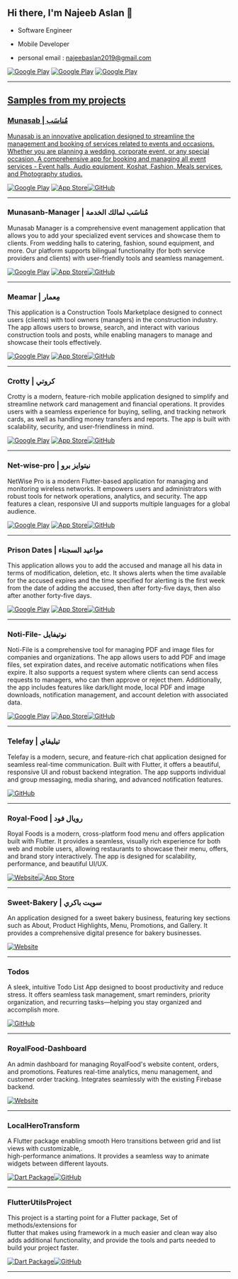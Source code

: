 <h2> Hi there, I'm Najeeb Aslan 👋 </h2>

- Software Engineer
- Mobile Developer

- personal email : najeebaslan2019@gmail.com



<p> <a href="https://www.facebook.com/profile.php?id=100033010871326" target="_blank"><img alt="Google Play" src="https://img.shields.io/badge/Facebook-4267B2.svg?style=for-the-badge&logo=facebook&logoColor=white" /></a> <a href="https://www.linkedin.com/in/najeeb-aslan" target="_blank"><img alt="Google Play" src="https://img.shields.io/badge/linkedin-0077b5.svg?style=for-the-badge&logo=linkedin&logoColor=white" /></a> <a href="https://www.youtube.com/channel/UCjjWmxlBw4E5hOYcYle1ZGw" target="_blank"><img alt="Google Play" src="https://img.shields.io/badge/youtube-FF0000.svg?style=for-the-badge&logo=youtube&logoColor=white" /></a><a href="https://github.com/najeebaslan/telefay-chat" target="_blank"><p>

<hr>

<h2> Samples from my projects </h2>

### Munasab  | مُناسَب
Munasab is an innovative application designed to streamline the management and booking of services related to events and occasions. Whether you are planning a wedding, corporate event, or any special occasion, A comprehensive app for booking and managing all event services - Event halls, Audio equipment, Koshat, Fashion, Meals services, and Photography studios.
<p>
 <a href="https://play.google.com/store/apps/details?id=najeeb.aslan.wedding_hall_booking_client&pcampaignid=web_share" target="_blank"><img alt="Google Play" src="https://img.shields.io/badge/Get%20it%20on%20google%20play-blue.svg?style=for-the-badge&logo=google-play" /></a> <a href="https://play.google.com/store/apps/details?id=najeeb.aslan.wedding_hall_booking_client&pcampaignid=web_share" target="_blank"><img alt="App Store" src="https://img.shields.io/badge/Get%20it%20on%20app%20store-black.svg?style=for-the-badge&logo=app-store&logoColor=white" /></a><a href="https://github.com/najeebaslan/munasab" target="_blank"><img alt="GitHub" src="https://img.shields.io/badge/View%20on%20GitHub-181717.svg?style=for-the-badge&logo=github" /></a><p>

<hr>


### Munasanb-Manager | مُناسَب لمالك الخدمة
Munasab Manager is a comprehensive event management application that allows you to add your specialized event services and showcase them to clients. From wedding halls to catering, fashion, sound equipment, and more. Our platform supports bilingual functionality (for both service providers and clients) with user-friendly tools and seamless management.
<p>
 <a href="https://play.google.com/store/apps/details?id=najeeb.aslan.wedding_hall_booking&pcampaignid=web_share" target="_blank"><img alt="Google Play" src="https://img.shields.io/badge/Get%20it%20on%20google%20play-blue.svg?style=for-the-badge&logo=google-play" /></a> <a href="https://play.google.com/store/apps/details?id=najeeb.aslan.wedding_hall_booking&pcampaignid=web_share" target="_blank"><img alt="App Store" src="https://img.shields.io/badge/Get%20it%20on%20app%20store-black.svg?style=for-the-badge&logo=app-store&logoColor=white" /></a><a href="https://github.com/najeebaslan/munasab-manager" target="_blank"><img alt="GitHub" src="https://img.shields.io/badge/View%20on%20GitHub-181717.svg?style=for-the-badge&logo=github" /></a><p>

<hr>

### Meamar | مِعمار

This application is a Construction Tools Marketplace designed to connect users (clients) with tool owners (managers) in the construction industry. The app allows users to browse, search, and interact with various construction tools and posts, while enabling managers to manage and showcase their tools effectively.

<p><a href="https://play.google.com/store/apps/details?id=najeeb.aslan.meamar" target="_blank"><img alt="Google Play" src="https://img.shields.io/badge/Get%20it%20on%20google%20play-blue.svg?style=for-the-badge&logo=google-play" /></a> <a href="https://play.google.com/store/apps/details?id=najeeb.aslan.meamar" target="_blank"><img alt="App Store" src="https://img.shields.io/badge/Get%20it%20on%20app%20store-black.svg?style=for-the-badge&logo=app-store&logoColor=white" /></a><a href="https://github.com/najeebaslan/meamar-e-commerce" target="_blank"><img alt="GitHub" src="https://img.shields.io/badge/View%20on%20GitHub-181717.svg?style=for-the-badge&logo=github" /></a><p>

<hr>


### Crotty | كروتي

Crotty is a modern, feature-rich mobile application designed to simplify and streamline network card management and financial operations. It provides users with a seamless experience for buying, selling, and tracking network cards, as well as handling money transfers and reports. The app is built with scalability, security, and user-friendliness in mind.

<p>

  <a href="https://play.google.com/store/apps/details?id=com.network.crotty" target="_blank"><img alt="Google Play" src="https://img.shields.io/badge/Get%20it%20on%20google%20play-blue.svg?style=for-the-badge&logo=google-play" /></a>
<a href="https://play.google.com/store/apps/details?id=com.network.crotty" target="_blank"><img alt="App Store" src="https://img.shields.io/badge/Get%20it%20on%20app%20store-black.svg?style=for-the-badge&logo=app-store&logoColor=white" /></a><a href="https://github.com/najeebaslan/crotty_app" target="_blank"><img alt="GitHub" src="https://img.shields.io/badge/View%20on%20GitHub-181717.svg?style=for-the-badge&logo=github" /></a><p>

<hr>

### Net-wise-pro | نيتوايز برو

NetWise Pro is a modern Flutter-based application for managing and monitoring wireless networks. It empowers users and administrators with robust tools for network operations, analytics, and security. The app features a clean, responsive UI and supports multiple languages for a global audience.


<p> <a href="https://play.google.com/store/apps/details?id=com.network.netwisepro" target="_blank"><img alt="Google Play" src="https://img.shields.io/badge/Get%20it%20on%20google%20play-blue.svg?style=for-the-badge&logo=google-play" /></a> <a href="https://play.google.com/store/apps/details?id=com.network.netwisepro" target="_blank"><img alt="App Store" src="https://img.shields.io/badge/Get%20it%20on%20app%20store-black.svg?style=for-the-badge&logo=app-store&logoColor=white" /></a><a href="https://github.com/najeebaslan/netwisepro" target="_blank"><img alt="GitHub" src="https://img.shields.io/badge/View%20on%20GitHub-181717.svg?style=for-the-badge&logo=github" /></a><p>

<hr>

### Prison Dates | مواعيد السجناء

This application allows you to add the accused and manage all his data in terms of modification, deletion, etc. It shows alerts when the time available for the accused expires and the time specified for alerting is the first week from the date of adding the accused, then after forty-five days, then also after another forty-five days.

<p><a href="https://play.google.com/store/apps/details?id=najeeb.aslan.issue" target="_blank"><img alt="Google Play" src="https://img.shields.io/badge/Get%20it%20on%20google%20play-blue.svg?style=for-the-badge&logo=google-play" /></a> <a href="https://play.google.com/store/apps/details?id=najeeb.aslan.issue" target="_blank"><img alt="App Store" src="https://img.shields.io/badge/Get%20it%20on%20app%20store-black.svg?style=for-the-badge&logo=app-store&logoColor=white" /></a><a href="https://github.com/najeebaslan/AppIssue" target="_blank"><img alt="GitHub" src="https://img.shields.io/badge/View%20on%20GitHub-181717.svg?style=for-the-badge&logo=github" /></a><p>

<hr>

### Noti-File- نوتيفايل

Noti-File is a comprehensive tool for managing PDF and image files for companies and organizations. The app allows users to add PDF and image files, set expiration dates, and receive automatic notifications when files expire. It also supports a request system where clients can send access requests to managers, who can then approve or reject them. Additionally, the app includes features like dark/light mode, local PDF and image downloads, notification management, and account deletion with associated data.

<p><a href="https://play.google.com/store/apps/details?id=najeeb.aslan.forteo_files" target="_blank"><img alt="Google Play" src="https://img.shields.io/badge/Get%20it%20on%20google%20play-blue.svg?style=for-the-badge&logo=google-play" /></a> <a href="https://play.google.com/store/apps/details?id=najeeb.aslan.forteo_files" target="_blank"><img alt="App Store" src="https://img.shields.io/badge/Get%20it%20on%20app%20store-black.svg?style=for-the-badge&logo=app-store&logoColor=white" /></a><a href="https://github.com/najeebaslan/noti-file" target="_blank"><img alt="GitHub" src="https://img.shields.io/badge/View%20on%20GitHub-181717.svg?style=for-the-badge&logo=github" /></a><p>

<hr>

### Telefay | تيليفاي
Telefay is a modern, secure, and feature-rich chat application designed for seamless real-time communication. Built with Flutter, it offers a beautiful, responsive UI and robust backend integration. The app supports individual and group messaging, media sharing, and advanced notification features.

<p><a href="https://github.com/najeebaslan/telefay-chat" target="_blank"><img alt="GitHub" src="https://img.shields.io/badge/View%20on%20GitHub-181717.svg?style=for-the-badge&logo=github" /></a></p>
<!--   <a href="https://apps.apple.com/us/app/%D8%B9%D8%B7%D9%84%D8%A7%D8%AA/id1579487881" target="_blank"><img alt="App Store" src="https://img.shields.io/badge/Get%20it%20on%20app%20store-black.svg?style=for-the-badge&logo=app-store&logoColor=white" /></a> -->
  <p>

<hr>

### Royal-Food | رويال فود

Royal Foods is a modern, cross-platform food menu and offers application built with Flutter. It provides a seamless, visually rich experience for both web and mobile users, allowing restaurants to showcase their menu, offers, and brand story interactively. The app is designed for scalability, performance, and beautiful UI/UX.

<p><a href="https://royal-food-d40e9.web.app/" target="_blank"><img alt="Website" src="https://img.shields.io/badge/Visit%20Website-4285F4.svg?style=for-the-badge&logo=google-chrome&logoColor=white" /><a href="https://github.com/najeebaslan/royal-food" target="_blank"><img alt="App Store" src="https://img.shields.io/badge/View%20on%20GitHub-181717.svg?style=for-the-badge&logo=github" /></a> 

<hr>

### Sweet-Bakery | سويت باكري

An application designed for a sweet bakery business, featuring key sections such as About, Product Highlights, Menu, Promotions, and Gallery. It provides a comprehensive digital presence for bakery businesses.

<p><a href="https://bakerydashboard-d86e5.web.app/" target="_blank"><img alt="Website" src="https://img.shields.io/badge/Visit%20Website-4285F4.svg?style=for-the-badge&logo=google-chrome&logoColor=white" /></a></p>


<hr>

### Todos 
A sleek, intuitive Todo List App designed to boost productivity and reduce stress. It offers seamless task management, smart reminders, priority organization, and recurring tasks—helping you stay organized and accomplish more.


<p><a href="https://github.com/najeebaslan/listtodo" target="_blank"><img alt="GitHub" src="https://img.shields.io/badge/View%20on%20GitHub-181717.svg?style=for-the-badge&logo=github" /></a></p>

<hr>

### RoyalFood-Dashboard

An admin dashboard for managing RoyalFood's website content, orders, and promotions. Features real-time analytics, menu management, and customer order tracking. Integrates seamlessly with the existing Firebase backend.

<p><a href="https://v0-stable-portfolio-website.vercel.app/projects" target="_blank"><img alt="Website" src="https://img.shields.io/badge/Visit%20Website-4285F4.svg?style=for-the-badge&logo=google-chrome&logoColor=white" /></a></p>

<hr>

<!-- - android : https://play.google.com/store/apps/details?id=com.zadcall.app
- ios : https://apps.apple.com/app/id1525329429 
---------------------------------------------------- -->

<!-- - android : https://play.google.com/store/apps/details?id=io.appbear.application
- ios : https://apps.apple.com/eg/app/appbear/id1548685005
---------------------------------------------------- -->
### LocalHeroTransform

A Flutter package enabling smooth Hero transitions between grid and list views with customizable,.<br />
high-performance animations. It provides a seamless way to animate widgets between different layouts.


<p><a href="https://pub.dev/packages/local_hero_transform" target="_blank"><img alt="Dart Package" src="https://img.shields.io/badge/Dart-0175C2.svg?style=for-the-badge&logo=dart&logoColor=white" /></a><a href="https://github.com/najeebaslan/local_hero_transform" target="_blank"><img alt="GitHub" src="https://img.shields.io/badge/View%20on%20GitHub-181717.svg?style=for-the-badge&logo=github" /></a></p>

<hr>


### FlutterUtilsProject

This project is a starting point for a Flutter package, Set of methods/extensions for<br /> 
flutter that makes using framework in a much easier and clean way also adds additional functionality, and provide the tools and parts needed to build your project faster.

<p><a href="https://pub.dev/packages/flutter_utils_project" target="_blank"><img alt="Dart Package" src="https://img.shields.io/badge/Dart-0175C2.svg?style=for-the-badge&logo=dart&logoColor=white" /></a><a href="https://github.com/najeebaslan/flutter_utils_project" target="_blank"><img alt="GitHub" src="https://img.shields.io/badge/View%20on%20GitHub-181717.svg?style=for-the-badge&logo=github" /></a></p>

<hr>


